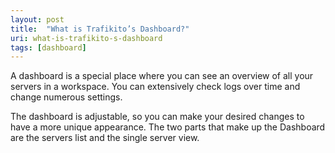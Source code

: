 ```yaml
---
layout: post
title:  "What is Trafikito’s Dashboard?"
uri: what-is-trafikito-s-dashboard
tags: [dashboard]
---
```


<p>
    A dashboard is a special place where you can see an overview of all your servers in a workspace. You can extensively
    check logs over time and change numerous settings.
</p>

<!--more-->

<p>
    The dashboard is adjustable, so you can make your desired changes to have a more unique appearance. The two parts
    that make up the Dashboard are the servers list and the single server view.
</p>